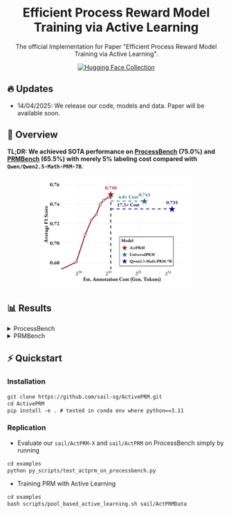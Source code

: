 <div align="center">

# Efficient Process Reward Model Training via Active Learning

The official Implementation for Paper "Efficient Process Reward Model Training via Active Learning".

<!-- [![Paper](https://img.shields.io/badge/paper-A42C25?style=for-the-badge&logo=arxiv&logoColor=white)](https://arxiv.org/pdf/2503.20783) -->

[![Hugging Face Collection](https://img.shields.io/badge/Collection-fcd022?style=for-the-badge&logo=huggingface&logoColor=000)](https://huggingface.co/collections/sail/active-prm-67fccbc10c94c41a6d6b26d9)

</div>

## 🔥 Updates

- 14/04/2025: We release our code, models and data. Paper will be available soon.

## 🏴󠁶󠁵󠁭󠁡󠁰󠁿 Overview

**TL;DR: We achieved SOTA performance on [ProcessBench](https://github.com/QwenLM/ProcessBench) (75.0%) and [PRMBench](https://github.com/ssmisya/PRMBench?tab=readme-ov-file) (65.5%) with merely 5% labeling cost compared with `Qwen/Qwen2.5-Math-PRM-7B`**.

 <p align="center">
  <img src="./assets/figure1.png" width=70%/>
</p>

## 📊 Results

<details>
<summary>ProcessBench</summary>
<img src="./assets/processbench.png" alt="Figure 1" style="width: 100%;"/>
</details>
<details>
<summary>PRMBench</summary>
<img src="./assets/prmbench.png" alt="Figure 1" style="width: 100%;"/>
</details>

## ⚡️ Quickstart

### Installation
```shell
git clone https://github.com/sail-sg/ActivePRM.git
cd ActivePRM
pip install -e . # tested in conda env where python==3.11
```

### Replication

- Evaluate our `sail/ActPRM-X` and `sail/ActPRM` on ProcessBench simply by running
```shell
cd examples
python py_scripts/test_actprm_on_processbench.py
```

- Training PRM with Active Learning
```shell
cd examples
bash scripts/pool_based_active_learning.sh sail/ActPRMData
```

